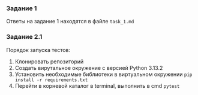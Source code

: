 ### Задание 1
Ответы на задание 1 находятся в файле ``task_1.md``

### Задание 2.1
Порядок запуска тестов:
1. Клонировать репозиторий
2. Создать вирутальное окружение с версией Python 3.13.2
3. Установить необходимые библиотеки в виртуальном окружении ```pip install -r requirements.txt```
4. Перейти в корневой каталог в terminal, выполнить в cmd ```pytest```
